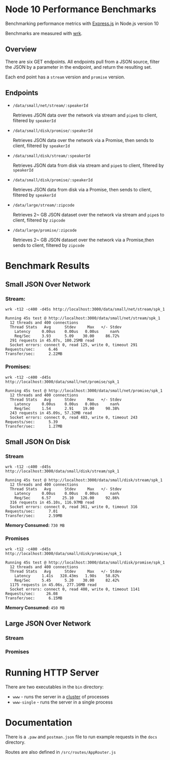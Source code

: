 # Node 10 Performance Benchmarks

Benchmarking performance metrics with [Express.js](https://github.com/expressjs/express) in Node.js version 10

Benchmarks are measured with [wrk](https://github.com/wg/wrk).

## Overview

There are six GET endpoints. All endpoints pull from a JSON source, filter the JSON by a parameter in the endpoint, and return the resulting set.

Each end point has a `stream` version and `promise` version.

## Endpoints

- `/data/small/net/stream/:speakerId`

  Retrieves JSON data over the network via stream and `pipe`s to client, filtered by `speakerId`

- `/data/small/disk/promise/:speakerId`

  Retrieves JSON data over the network via a Promise, then sends to client, filtered by `speakerId`

- `/data/small/disk/stream/:speakerId`

  Retrieves JSON data from disk via stream and `pipe`s to client, filtered by `speakerId`

- `/data/small/disk/promise/:speakerId`

  Retrieves JSON data from disk via a Promise, then sends to client, filtered by `speakerId`

- `/data/large/stream/:zipcode`

  Retrieves 2~ GB JSON dataset over the network via stream and `pipe`s to client, filtered by `zipcode`

- `/data/large/promise/:zipcode`

  Retrieves 2~ GB JSON dataset over the network via a Promise,then sends to client, filtered by `zipcode`

# Benchmark Results

## Small JSON Over Network

### Stream:

`wrk -t12 -c400 -d45s http://localhost:3000/data/small/net/stream/spk_1`

```
Running 45s test @ http://localhost:3000/data/small/net/stream/spk_1
  12 threads and 400 connections
  Thread Stats   Avg      Stdev     Max   +/- Stdev
    Latency     0.00us    0.00us   0.00us     nan%
    Req/Sec     3.93      5.09    30.00     86.72%
  291 requests in 45.07s, 100.25MB read
  Socket errors: connect 0, read 125, write 0, timeout 291
Requests/sec:      6.46
Transfer/sec:      2.22MB
```

### Promises:

`wrk -t12 -c400 -d45s http://localhost:3000/data/small/net/promise/spk_1`

```
Running 45s test @ http://localhost:3000/data/small/net/promise/spk_1
  12 threads and 400 connections
  Thread Stats   Avg      Stdev     Max   +/- Stdev
    Latency     0.00us    0.00us   0.00us     nan%
    Req/Sec     1.54      2.91    19.00     90.38%
  243 requests in 45.09s, 57.32MB read
  Socket errors: connect 0, read 483, write 0, timeout 243
Requests/sec:      5.39
Transfer/sec:      1.27MB
```

## Small JSON On Disk

### Stream

`wrk -t12 -c400 -d45s http://localhost:3000/data/small/disk/stream/spk_1`

```
Running 45s test @ http://localhost:3000/data/small/disk/stream/spk_1
  12 threads and 400 connections
  Thread Stats   Avg      Stdev     Max   +/- Stdev
    Latency     0.00us    0.00us   0.00us     nan%
    Req/Sec     6.57     25.10   126.00     92.86%
  316 requests in 45.10s, 116.97MB read
  Socket errors: connect 0, read 361, write 0, timeout 316
Requests/sec:      7.01
Transfer/sec:      2.59MB
```

**Memory Consumed:** `730 MB`

### Promises

`wrk -t12 -c400 -d45s http://localhost:3000/data/small/disk/promise/spk_1`

```
Running 45s test @ http://localhost:3000/data/small/disk/promise/spk_1
  12 threads and 400 connections
  Thread Stats   Avg      Stdev     Max   +/- Stdev
    Latency     1.41s   328.43ms   1.98s    58.82%
    Req/Sec     5.45      5.20    30.00     82.42%
  1175 requests in 45.06s, 277.16MB read
  Socket errors: connect 0, read 400, write 0, timeout 1141
Requests/sec:     26.08
Transfer/sec:      6.15MB
```

**Memory Consumed:** `450 MB`

## Large JSON Over Network

### Stream

### Promises

# Running HTTP Server

There are two executables in the `bin` directory:

- `www` - runs the server in a [cluster](https://nodejs.org/api/cluster.html#cluster_cluster) of processes
- `www-single` - runs the server in a single process

# Documentation

There is a `.paw` and `postman.json` file to run example requests in the `docs` directory.

Routes are also defined in `/src/routes/AppRouter.js`
